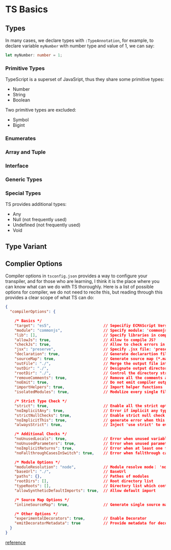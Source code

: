# TS Basics

## Types 
In many cases, we declare types with ```:TypeAnnotation```, for example, to declare variable ```myNumber``` with number type and value of 1, we can say: 
```typescript
let myNumber: number = 1;
```
###  Primitive Types
TypeScript is a superset of JavaSript, thus they share some primitive types: 
- Number
- String
- Boolean

Two primitive types are excluded: 
- Symbol
- Bigint

### Enumerates

### Array and Tuple

### Interface

### Generic Types
### Special Types
TS provides additional types: 
- Any
- Null (not frequently used)
- Undefined (not frequently used)
- Void

## Type Variant

## Complier Options
Compiler options in ```tsconfig.json``` provides a way to configure your transpiler, and for those who are learning, I think it is the place where you can know what can we do with TS thoroughly. Here is a list of possible options for compiler, we do not need to recite this, but reading through this provides a clear scope of what TS can do: 
```json
{
  "compilerOptions": {

    /* Basics */
    "target": "es5",                       // Sepecifiy ECMAScript Version:'ES3' (default), 'ES5', 'ES6'/'ES2015', 'ES2016', 'ES2017', or 'ESNEXT'
    "module": "commonjs",                  // Specify module: 'commonjs', 'amd', 'system', 'umd' or 'es2015'
    "lib": [],                             // Specify libraries in compilation
    "allowJs": true,                       // Allow to compile JS?
    "checkJs": true,                       // Allow to check errors in JS?
    "jsx": "preserve",                     // Specify .jsx file: 'preserve', 'react-native', or 'react'
    "declaration": true,                   // Generate declarartion file (*.d.ts)
    "sourceMap": true,                     // Generate source map (*.map)
    "outFile": "./",                       // Merge the output file into 1 file
    "outDir": "./",                        // Designate output directory
    "rootDir": "./",                       // Control the directory structure --outDir.
    "removeComments": true,                // Remove all the comments after transpile
    "noEmit": true,                        // Do not emit compiler output files
    "importHelpers": true,                 // Import helper functions
    "isolatedModules": true,               // Modulize every single file

    /* Strict Type Check */
    "strict": true,                        // Enable all the strict options? 
    "noImplicitAny": true,                 // Error if implicit any type
    "strictNullChecks": true,              // Enable strict null check
    "noImplicitThis": true,                // generate error when this is any type
    "alwaysStrict": true,                  // Inject 'use strict' to every file, and check modules under strict mode

    /* Additional Checks */
    "noUnusedLocals": true,                // Error when unused variables
    "noUnusedParameters": true,            // Error when unused parameters
    "noImplicitReturns": true,             // Error when at least one function without return value
    "noFallthroughCasesInSwitch": true,    // Error when fallthrough cases (make sure every case followed by break or return)

    /* Module Options */
    "moduleResolution": "node",            // Module resolve mode： 'node' (Node.js) or 'classic' (TypeScript pre-1.6)
    "baseUrl": "./",                       // BaseUrl 
    "paths": {},                           // Pathes of modules
    "rootDirs": [],                        // Root directory list
    "typeRoots": [],                       // Directory list which contains type specification
    "allowSyntheticDefaultImports": true,  // Allow default import

    /* Source Map Options */
    "inlineSourceMap": true,               // Generate single source map

    /* Other Options */
    "experimentalDecorators": true,        // Enable Decorator
    "emitDecoratorMetadata": true          // Provide metadata for decorator
  }
}
```
[reference](https://jkchao.github.io/typescript-book-chinese/project/compilationContext.html#%E5%9F%BA%E7%A1%80) 

